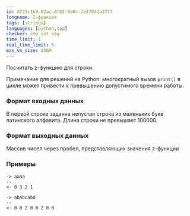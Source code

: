 ```yaml
---
id: d725c1b9-62ac-4f62-8a0c-7e47042a377f
longname: Z-функция
tags: [strings]
languages: [python,cpp]
checker: cmp_int_seq
time_limit: 1
real_time_limit: 5
max_vm_size: 256M
---
```


Посчитать z-функцию для строки.

Примечание для решений на Python: многократный вызов `print()` в цикле может привести к превышению допустимого времени работы.

### Формат входных данных

В первой строке заданна непустая строка из маленьких букв латинского алфавита. Длина строки не превышает 100000.

### Формат выходных данных

Массив чисел через пробел, представляющих значения z-функции

### Примеры

```
-> aaaa
--
<- 0 3 2 1
```

```
-> ababcabd
--
<- 0 0 2 0 0 2 0 0
```
